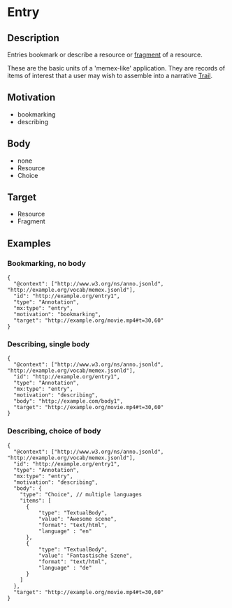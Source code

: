 
# Entry

## Description
Entries bookmark or describe a resource or [fragment](https://www.w3.org/TR/annotation-model/#fragment-selector) of a resource.

These are the basic units of a 'memex-like' application. They are records of items of interest that a user may wish to assemble into a narrative [Trail](Trail.md).

## Motivation
- bookmarking
- describing

## Body
- none
- Resource
- Choice

## Target
- Resource
- Fragment

## Examples

### Bookmarking, no body

```
{
  "@context": ["http://www.w3.org/ns/anno.jsonld", "http://example.org/vocab/memex.jsonld"],
  "id": "http://example.org/entry1",
  "type": "Annotation",
  "mx:type": "entry",
  "motivation": "bookmarking",
  "target": "http://example.org/movie.mp4#t=30,60"
}
```

### Describing, single body

```
{
  "@context": ["http://www.w3.org/ns/anno.jsonld", "http://example.org/vocab/memex.jsonld"],
  "id": "http://example.org/entry1",
  "type": "Annotation",
  "mx:type": "entry",
  "motivation": "describing",
  "body": "http://example.com/body1",
  "target": "http://example.org/movie.mp4#t=30,60"
}
```

### Describing, choice of body

```
{
  "@context": ["http://www.w3.org/ns/anno.jsonld", "http://example.org/vocab/memex.jsonld"],
  "id": "http://example.org/entry1",
  "type": "Annotation",
  "mx:type": "entry",
  "motivation": "describing",
  "body": {
    "type": "Choice", // multiple languages
    "items": [
      {
          "type": "TextualBody",
          "value": "Awesome scene",
          "format": "text/html",
          "language" : "en"
      },
      {
          "type": "TextualBody",
          "value": "Fantastische Szene",
          "format": "text/html",
          "language" : "de"
      }
    ]
  },
  "target": "http://example.org/movie.mp4#t=30,60"
}
```